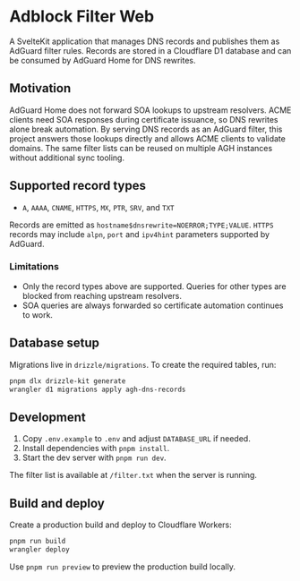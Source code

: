 # Adblock Filter Web

A SvelteKit application that manages DNS records and publishes them as AdGuard filter rules. Records are stored in a Cloudflare D1 database and can be consumed by AdGuard Home for DNS rewrites.

## Motivation

AdGuard Home does not forward SOA lookups to upstream resolvers. ACME clients need SOA responses during certificate issuance, so DNS rewrites alone break automation. By serving DNS records as an AdGuard filter, this project answers those lookups directly and allows ACME clients to validate domains. The same filter lists can be reused on multiple AGH instances without additional sync tooling.

## Supported record types

- `A`, `AAAA`, `CNAME`, `HTTPS`, `MX`, `PTR`, `SRV`, and `TXT`

Records are emitted as `hostname$dnsrewrite=NOERROR;TYPE;VALUE`. `HTTPS` records may include `alpn`, `port` and `ipv4hint` parameters supported by AdGuard.

### Limitations

- Only the record types above are supported. Queries for other types are blocked from reaching upstream resolvers.
- SOA queries are always forwarded so certificate automation continues to work.

## Database setup

Migrations live in `drizzle/migrations`. To create the required tables, run:

```bash
pnpm dlx drizzle-kit generate
wrangler d1 migrations apply agh-dns-records
```

## Development

1. Copy `.env.example` to `.env` and adjust `DATABASE_URL` if needed.
2. Install dependencies with `pnpm install`.
3. Start the dev server with `pnpm run dev`.

The filter list is available at `/filter.txt` when the server is running.

## Build and deploy

Create a production build and deploy to Cloudflare Workers:

```bash
pnpm run build
wrangler deploy
```

Use `pnpm run preview` to preview the production build locally.
